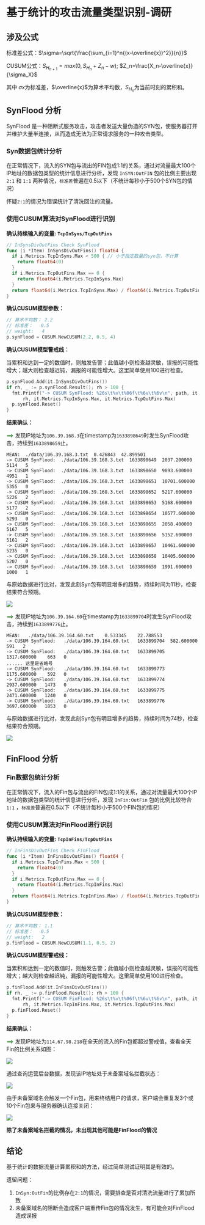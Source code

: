 # 基于统计的攻击流量类型识别-调研 

## 涉及公式

标准差公式：$\sigma=\sqrt{\frac{\sum_{i=1}^n{(x-\overline{x})^2}}{n}}$

CUSUM公式：$S_{H_{n+1}}=max(0,S_{H_n}+Z_n-w)$; $Z_n=\frac{X_n-\overline{x}}{\sigma_X}$

其中 $\sigma{x}$为标准差，$\overline{x}$为算术平均数，$S_{H_{n}}$为当前时刻的累积和。

## SynFlood 分析

SynFlood 是一种阻断式服务攻击，攻击者发送大量伪造的SYN包，使服务器打开并维护大量半连接，从而造成无法为正常请求服务的一种攻击类型。

### Syn数据包统计分析

在正常情况下，流入的SYN包与流出的FIN包成1:1的关系，通过对流量最大100个IP地址的数据包类型的统计信息进行分析，发现 `InSYN:OutFIN` 包的比例主要出现 `2:1` 和 `1:1` 两种情况，`标准差`普遍在0.5以下（不统计每秒小于500个SYN包的情况）



怀疑`2:1`的情况为错误统计了清洗回注的流量。

### 使用CUSUM算法对SynFlood进行识别

**确认持续输入的变量: `TcpInSyns/TcpOutFins`**

```go
// InSynsDivOutFins Check SynFlood
func (i *Item) InSynsDivOutFins() float64 {
  if i.Metrics.TcpInSyns.Max < 500 { // 小于指定数量的syn包，不计算
    return float64(0)
  }
  if i.Metrics.TcpOutFins.Max == 0 {
    return float64(i.Metrics.TcpInSyns.Max)
  }
  return float64(i.Metrics.TcpInSyns.Max) / float64(i.Metrics.TcpOutFins.Max)
}
```

**确认CUSUM模型参数：**

```go
// 算术平均数： 2.2
// 标准差：   0.5
// weight:   4
p.synFlood = CUSUM.NewCUSUM(2.2, 0.5, 4)
```

**确认CUSUM模型警戒线：**

当累积和达到一定的数值时，则触发告警；此值越小则检查越灵敏，误报的可能性增大；越大则检查越迟钝，漏报的可能性增大。这里简单使用100进行检查。

```go
p.synFlood.Add(it.InSynsDivOutFins())
if rh, _ := p.synFlood.Result(); rh > 100 {
  fmt.Printf("-> CUSUM SynFlood: %26s\t%v\t%06f\t%6v\t%6v\n", path, it.Timestamp,
      rh, it.Metrics.TcpInSyns.Max, it.Metrics.TcpOutFins.Max)
  p.synFlood.Reset()
}
```

**结果确认：**

<font color="DarkGreen">==></font> 发现IP地址为`106.39.168.3`在timestamp为`1633898649`时发生SynFlood攻击，持续到`1633898659`止。

```
MEAN:  ./data/106.39.168.3.txt  0.426843  42.899501
-> CUSUM SynFlood:  ./data/106.39.168.3.txt  1633898649  2037.200000   5114   5
-> CUSUM SynFlood:  ./data/106.39.168.3.txt  1633898650  9893.600000   4951   1
-> CUSUM SynFlood:  ./data/106.39.168.3.txt  1633898651  10701.600000  5355   0
-> CUSUM SynFlood:  ./data/106.39.168.3.txt  1633898652  5217.600000   5226   2
-> CUSUM SynFlood:  ./data/106.39.168.3.txt  1633898653  5168.600000   5177   2
-> CUSUM SynFlood:  ./data/106.39.168.3.txt  1633898654  10577.600000  5293   0
-> CUSUM SynFlood:  ./data/106.39.168.3.txt  1633898655  2058.400000   5167   5
-> CUSUM SynFlood:  ./data/106.39.168.3.txt  1633898656  5152.600000   5161   2
-> CUSUM SynFlood:  ./data/106.39.168.3.txt  1633898657  10461.600000  5235   0
-> CUSUM SynFlood:  ./data/106.39.168.3.txt  1633898658  10405.600000  5207   0
-> CUSUM SynFlood:  ./data/106.39.168.3.txt  1633898659  1991.600000   1000   1
```

与原始数据进行比对，发现此刻Syn包有明显增多的趋势，持续时间为11秒，检查结果符合预期。

![](ddos-research-1/1.png)

<font color="DarkGreen">==></font> 发现IP地址为`106.39.164.60`在timestamp为`1633899704`时发生SynFlood攻击，持续到`1633899776`止。
```
MEAN:   ./data/106.39.164.60.txt	0.533345	22.788553
-> CUSUM SynFlood:   ./data/106.39.164.60.txt	1633899704	582.600000	   591   2
-> CUSUM SynFlood:   ./data/106.39.164.60.txt	1633899705	1317.600000	   663   0
...... 这里是省略号
-> CUSUM SynFlood:   ./data/106.39.164.60.txt	1633899773	1175.600000	   592   0
-> CUSUM SynFlood:   ./data/106.39.164.60.txt	1633899774	2937.600000	  1473   0
-> CUSUM SynFlood:   ./data/106.39.164.60.txt	1633899775	2471.600000	  1240   0
-> CUSUM SynFlood:   ./data/106.39.164.60.txt	1633899776	3697.600000	  1853   0
```

与原始数据进行比对，发现此刻Syn包有明显增多的趋势，持续时间为74秒，检查结果符合预期。

![](ddos-research-1/2.png)


## FinFlood 分析

### Fin数据包统计分析

在正常情况下，流入的Fin包与流出的FIN包成1:1的关系，通过对流量最大100个IP地址的数据包类型的统计信息进行分析，发现 `InFin:OutFin` 包的比例比较符合`1:1` ，`标准差`普遍在0.5以下（不统计每秒小于500个FIN包的情况）

### 使用CUSUM算法对FinFlood进行识别

**确认持续输入的变量: `TcpInFins/TcpOutFins`**

```go
// InFinsDivOutFins Check FinFlood
func (i *Item) InFinsDivOutFins() float64 {
  if i.Metrics.TcpInFins.Max < 500 {
    return float64(0)
  }
  if i.Metrics.TcpOutFins.Max == 0 {
    return float64(i.Metrics.TcpInFins.Max)
  }
  return float64(i.Metrics.TcpInFins.Max) / float64(i.Metrics.TcpOutFins.Max)
}
```


**确认CUSUM模型参数：**

```go
// 算术平均数： 1.1
// 标准差：   0.5
// weight:   2
p.finFlood = CUSUM.NewCUSUM(1.1, 0.5, 2)
```

**确认CUSUM模型警戒线：**

当累积和达到一定的数值时，则触发告警；此值越小则检查越灵敏，误报的可能性增大；越大则检查越迟钝，漏报的可能性增大。这里简单使用100进行检查。

```go
p.finFlood.Add(it.InFinsDivOutFins())
if rh, _ := p.finFlood.Result(); rh > 100 {
  fmt.Printf("-> CUSUM FinFlood: %26s\t%v\t%06f\t%6v\t%6v\n", path, it.Timestamp,
      rh, it.Metrics.TcpInFins.Max, it.Metrics.TcpOutFins.Max)
  p.finFlood.Reset()
}
```

**结果确认：**

<font color="DarkGreen">==></font> 发现IP地址为`114.67.98.218`在全天的流入的Fin包都超过警戒值，查看全天Fin的比例关系如图：

![](ddos-research-1/3.png)

通过查询运营后台数据，发现该IP地址处于未备案域名拦截状态：

![](ddos-research-1/4.png)


由于未备案域名会触发一个Fin包，用来终结用户的请求，客户端会重复发3个或10个Fin包来与服务器确认连接关闭：

![](ddos-research-1/5.png)

**除了未备案域名拦截的情况，未出现其他可能是FinFlood的情况**

## 结论

基于统计的数据流量计算累积和的方法，经过简单测试证明其是有效的。

遗留问题：

1. `InSyn:OutFin`的比例存在`2:1`的情况，需要排查是否对清洗流量进行了累加所致
2. 未备案域名的阻断会造成客户端重传Fin包的情况发生，有可能会对FinFlood造成误报
